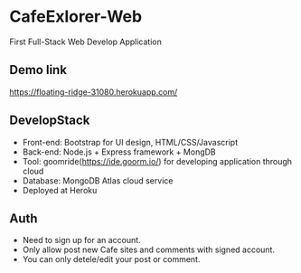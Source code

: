 # CafeExlorer-Web
First Full-Stack Web Develop Application
## Demo link 
https://floating-ridge-31080.herokuapp.com/
## DevelopStack
* Front-end: Bootstrap for UI design, HTML/CSS/Javascript
* Back-end: Node.js + Express framework + MongDB
* Tool: goomride(https://ide.goorm.io/) for developing application through cloud
* Database: MongoDB Atlas cloud service
* Deployed at Heroku
## Auth
* Need to sign up for an account. 
* Only allow post new Cafe sites and comments with signed account. 
* You can only detele/edit your post or comment.

